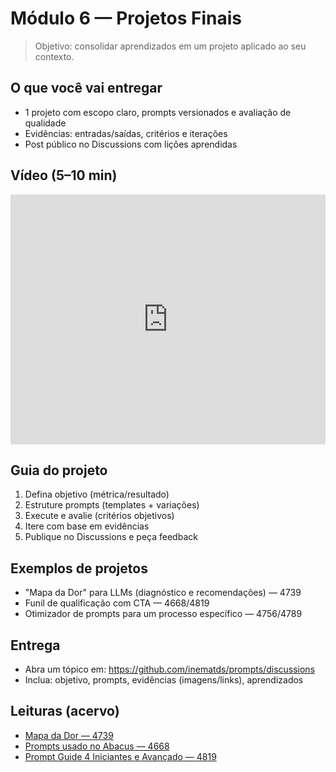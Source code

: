 # Módulo 6 — Projetos Finais

> Objetivo: consolidar aprendizados em um projeto aplicado ao seu contexto.

## O que você vai entregar
- 1 projeto com escopo claro, prompts versionados e avaliação de qualidade
- Evidências: entradas/saídas, critérios e iterações
- Post público no Discussions com lições aprendidas

## Vídeo (5–10 min)
<iframe width="100%" height="400" src="https://www.youtube.com/embed/XXXXXXXXXXX" title="Projetos Finais" frameborder="0" allowfullscreen></iframe>

## Guia do projeto
1. Defina objetivo (métrica/resultado)
2. Estruture prompts (templates + variações)
3. Execute e avalie (critérios objetivos)
4. Itere com base em evidências
5. Publique no Discussions e peça feedback

## Exemplos de projetos
- "Mapa da Dor" para LLMs (diagnóstico e recomendações) — 4739
- Funil de qualificação com CTA — 4668/4819
- Otimizador de prompts para um processo específico — 4756/4789

## Entrega
- Abra um tópico em: https://github.com/inematds/prompts/discussions
- Inclua: objetivo, prompts, evidências (imagens/links), aprendizados

## Leituras (acervo)
- [Mapa da Dor — 4739](../data/2494987106/4739/content.txt)
- [Prompts usado no Abacus — 4668](../data/2494987106/4668/content.txt)
- [Prompt Guide 4 Iniciantes e Avançado — 4819](../data/2494987106/4819/content.txt)

